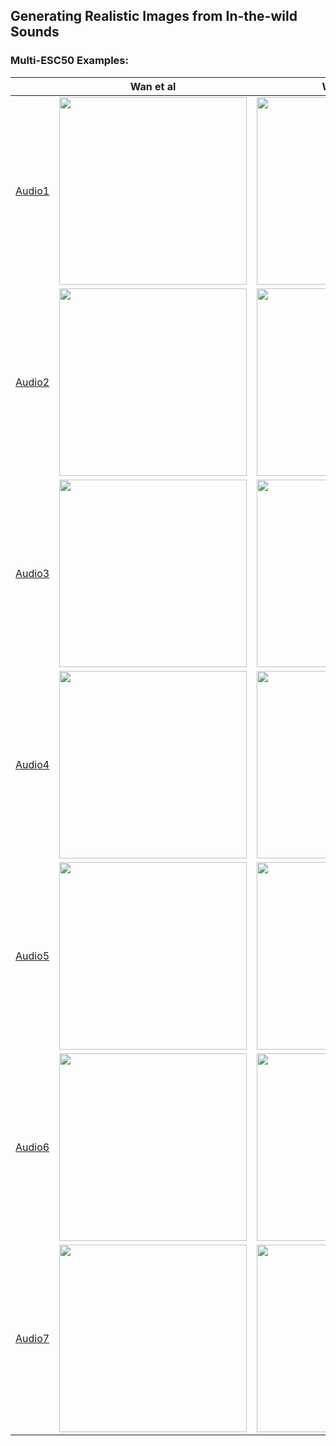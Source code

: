 ## Generating Realistic Images from In-the-wild Sounds

### Multi-ESC50 Examples:
||Wan et al|W2c_vqgan|Our|
|---|------|---|---|
|[Audio1](https://drive.google.com/file/d/1M_64ffwgW7pV95YCM2jIAEMqMIKuSFSK/view?usp=share_link)|<img src="https://github.com/sldienfk/sldienfk/assets/135147415/d25d8506-a3ce-486b-8374-4b417ef4da10" width=300 height=300>|<img src="https://github.com/sldienfk/sldienfk/assets/135147415/c7b690d9-6a24-4dd0-8794-1aa717fb57ff" width=300 height=300>|<img src="https://github.com/sldienfk/sldienfk/assets/135147415/86ada504-21f3-4b21-b5f7-730440ba8125" width=300 height=300>|
|[Audio2](https://drive.google.com/file/d/1jxko3d015uQux55mUCykwTBQETMTYbJQ/view?usp=share_link)|<img src="https://github.com/sldienfk/sldienfk/assets/135147415/e00db317-6f1f-4281-a83e-7a0239ffe389" width=300 height=300>|<img src="https://github.com/sldienfk/sldienfk/assets/135147415/470897f1-5bdf-486f-9126-0f45f70a7cbb" width=300 height=300>|<img src="https://github.com/sldienfk/sldienfk/assets/135147415/ad99e5c4-1a20-484b-b256-3fc6c147641e" width=300 height=300>|
|[Audio3](https://drive.google.com/file/d/1fKcfZmnJ1_wLpBsVHqICOpz30u1ug7zZ/view?usp=share_link)|<img src="https://github.com/sldienfk/sldienfk/assets/135147415/880e1e76-f5e3-4203-9b99-664c15334923" width=300 height=300>|<img src="https://github.com/sldienfk/sldienfk/assets/135147415/8c7aacaf-cf72-4f13-ad85-350f9143d84a" width=300 height=300>|<img src="https://github.com/sldienfk/sldienfk/assets/135147415/e7e46919-37f4-40f1-afaa-8288794d3916" width=300 height=300>|
|[Audio4](https://drive.google.com/file/d/1EPMNYVqVvRkhCIcOWRlwYo7qiQPn61Rc/view?usp=share_link)|<img src="https://github.com/sldienfk/sldienfk/assets/135147415/dd802ce5-85c5-490a-9cc0-6f267d47a290" width=300 height=300>|<img src="https://github.com/sldienfk/sldienfk/assets/135147415/ba712636-0d63-4d88-92c9-97f54ad601bb" width=300 height=300>|<img src="https://github.com/sldienfk/sldienfk/assets/135147415/21823dda-fac5-4624-a50e-7aa071f7c037" width=300 height=300>|
|[Audio5](https://drive.google.com/file/d/1RUZrXb5fTPxIaPpxiVzkD-KQxw0u6Y5w/view?usp=share_link)|<img src="https://github.com/sldienfk/sldienfk/assets/135147415/05490e33-da84-4129-b809-285c5869c3a1" width=300 height=300>|<img src="https://github.com/sldienfk/sldienfk/assets/135147415/905a8585-edf6-4729-94bc-62fd92a1a1e7" width=300 height=300>|<img src="https://github.com/sldienfk/sldienfk/assets/135147415/74c1e880-f1b5-478c-9b94-cd2120c27362" width=300 height=300>|
|[Audio6](https://drive.google.com/file/d/1q3wGlgkjFXANLMkuU_0PSArw2IXksrnT/view?usp=share_link)|<img src="https://github.com/sldienfk/sldienfk/assets/135147415/7adcfb2a-044b-4f85-827f-2062cde0753f" width=300 height=300>|<img src="https://github.com/sldienfk/sldienfk/assets/135147415/fa9a1041-ae5a-44bf-b5a8-7b17cc2cd852" width=300 height=300>|<img src="https://github.com/sldienfk/sldienfk/assets/135147415/3fe30565-ec29-4ec0-af0e-ca8275e96761" width=300 height=300>|
|[Audio7](https://drive.google.com/file/d/1O4nq6mYxljsIGDNtLnQTlOLXrNww3F7h/view?usp=share_link)|<img src="https://github.com/sldienfk/sldienfk/assets/135147415/8f0a58b9-0bcf-4493-bacd-0c43fff7d4ba" width=300 height=300>|<img src="https://github.com/sldienfk/sldienfk/assets/135147415/7bfd1e4a-374d-45ab-a17b-ec4f0257958f" width=300 height=300>|<img src="https://github.com/sldienfk/sldienfk/assets/135147415/4ba001ca-e6c7-4846-8b97-2f2bfa45ddf0" width=300 height=300>|
